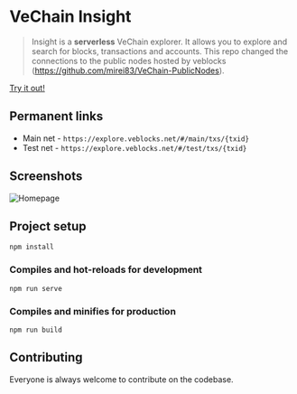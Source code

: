 # VeChain Insight

> Insight is a **serverless** VeChain explorer. It allows you to explore and search for blocks, transactions and accounts. 
> This repo changed the connections to the public nodes hosted by veblocks (https://github.com/mirei83/VeChain-PublicNodes).

[Try it out!](https://explore.veblocks.net/#/)

## Permanent links

* Main net - `https://explore.veblocks.net/#/main/txs/{txid}`
* Test net - `https://explore.veblocks.net/#/test/txs/{txid}`

## Screenshots

![Homepage](./screenshots/homepage-chrome-app.png)

## Project setup
```
npm install
```

### Compiles and hot-reloads for development
```
npm run serve
```

### Compiles and minifies for production
```
npm run build
```

## Contributing

Everyone is always welcome to contribute on the codebase.
